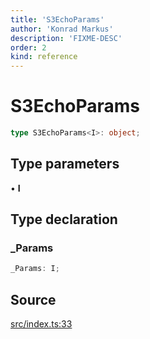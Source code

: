 ```yaml
---
title: 'S3EchoParams'
author: 'Konrad Markus'
description: 'FIXME-DESC'
order: 2
kind: reference
---
```


# S3EchoParams

```ts
type S3EchoParams<I>: object;
```

## Type parameters

• **I**

## Type declaration

### \_Params

```ts
_Params: I;
```

## Source

[src/index.ts:33](https://github.com/konkerdotdev/aws-client-effect-s3/blob/3f8e0eff075dd69bba1d17c99a6862f1e6b4d974/src/index.ts#L33)
